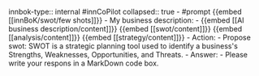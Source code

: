 innbok-type:: internal
#innCoPilot
collapsed:: true
	- #prompt {{embed [[innBoK/swot/few shots]]}}
		- My business description:
		- {{embed [[AI business description/content]]}} {{embed [[swot/content]]}} {{embed [[analysis/content]]}} {{embed [[strategy/content]]}}
		- Action:
		- Propose swot: SWOT is a strategic planning tool used to identify a business's Strengths, Weaknesses, Opportunities, and Threats.
		- Answer:
		- Please write your respons in a MarkDown code box.




